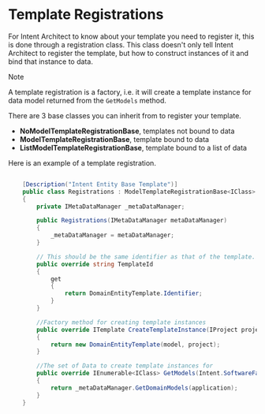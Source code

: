 # Template Registrations

For Intent Architect to know about your template you need to register it, this is done through a registration class. This class doesn't only tell Intent Architect to register the template, but how to construct instances of it and bind that instance to data.

>[!NOTE]
>A template registration is a factory, i.e. it will create a template instance for data model returned from the `GetModels` method.

There are 3 base classes you can inherit from to register your template.
- **NoModelTemplateRegistrationBase**, templates not bound to data
- **ModelTemplateRegistrationBase**, template bound to data
- **ListModelTemplateRegistrationBase**, template bound to a list of data

Here is an example of a template registration.

```csharp

    [Description("Intent Entity Base Template")]
    public class Registrations : ModelTemplateRegistrationBase<IClass>
    {
        private IMetaDataManager _metaDataManager;

        public Registrations(IMetaDataManager metaDataManager)
        {
            _metaDataManager = metaDataManager;
        }

        // This should be the same identifier as that of the template.
        public override string TemplateId
        {
            get
            {
                return DomainEntityTemplate.Identifier;
            }
        }

        //Factory method for creating template instances
        public override ITemplate CreateTemplateInstance(IProject project, IClass model)
        {
            return new DomainEntityTemplate(model, project);
        }

        //The set of Data to create template instances for
        public override IEnumerable<IClass> GetModels(Intent.SoftwareFactory.Engine.IApplication application)
        {
            return _metaDataManager.GetDomainModels(application);
        }
    }

```
